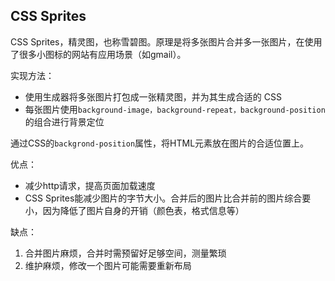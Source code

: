 
## CSS Sprites
CSS Sprites，精灵图，也称雪碧图。原理是将多张图片合并多一张图片，在使用了很多小图标的网站有应用场景（如gmail）。

实现方法：
* 使用生成器将多张图片打包成一张精灵图，并为其生成合适的 CSS
* 每张图片使用`background-image，background-repeat，background-position`的组合进行背景定位

通过CSS的`backgrond-position`属性，将HTML元素放在图片的合适位置上。

优点：
* 减少http请求，提高页面加载速度
* CSS Sprites能减少图片的字节大小。合并后的图片比合并前的图片综合要小，因为降低了图片自身的开销（颜色表，格式信息等）

缺点：
1. 合并图片麻烦，合并时需预留好足够空间，测量繁琐
2. 维护麻烦，修改一个图片可能需要重新布局